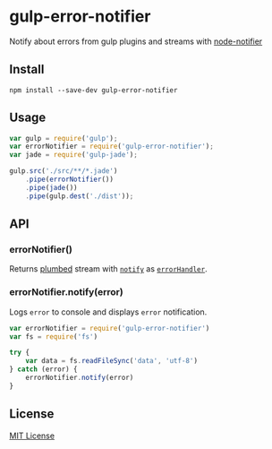 # gulp-error-notifier
Notify about errors from gulp plugins and streams with [node-notifier](https://github.com/mikaelbr/node-notifier)

## Install
```shell
npm install --save-dev gulp-error-notifier
```

## Usage
```javascript
var gulp = require('gulp');
var errorNotifier = require('gulp-error-notifier');
var jade = require('gulp-jade');

gulp.src('./src/**/*.jade')
	.pipe(errorNotifier())
	.pipe(jade())
	.pipe(gulp.dest('./dist'));
```

## API

###  errorNotifier()
Returns [plumbed](https://github.com/floatdrop/gulp-plumber) stream with [`notify`](#errornotifiernotifyerror) as [`errorHandler`](https://github.com/floatdrop/gulp-plumber#optionserrorhandler).

### errorNotifier.notify(error)
Logs `error` to console and displays `error` notification.
```javascript
var errorNotifier = require('gulp-error-notifier')
var fs = require('fs')

try {
	var data = fs.readFileSync('data', 'utf-8')
} catch (error) {
	errorNotifier.notify(error)
}
```

## License
[MIT License](https://en.wikipedia.org/wiki/MIT_License)
